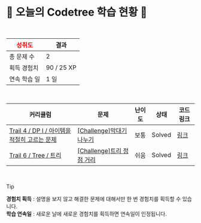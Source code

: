 # 🌲 오늘의 Codetree 학습 현황 🌲

<br />

| <span style="color:red;display:block;text-align:center;"> **성취도**</span> | 결과 |
|---|---|
| 총 문제 수 | 2 |
| 획득 경험치 | 90 / 25 XP |
| 연속 학습 일 | 1 일 |

<br />

|커리큘럼|문제|난이도|상태|코드 링크|
|---|---|---|---|---|
|[Trail 4 / DP I / 아이템을 적절히 고르는 문제](https://www.codetree.ai/trail-info/intermediate-low/)|[[Challenge]막대기 나누기](https://www.codetree.ai/trails/complete/curated-cards/challenge-rod-cutting/)|보통|Solved|[링크](https://github.com/seosangwon/Algorithm/blob/main/250305/%EB%A7%89%EB%8C%80%EA%B8%B0%20%EB%82%98%EB%88%84%EA%B8%B0/rod-cutting.py)|
|[Trail 6 / Tree / 트리](https://www.codetree.ai/trail-info/intermediate-high/)|[[Challenge]트리 정점 거리](https://www.codetree.ai/trails/complete/curated-cards/challenge-node-distance/)|쉬움|Solved|[링크](https://github.com/seosangwon/Algorithm/blob/main/250305/%ED%8A%B8%EB%A6%AC%20%EC%A0%95%EC%A0%90%20%EA%B1%B0%EB%A6%AC/node-distance.py)|


<br />

> [!TIP]
> **경험치 획득** : 설명을 보지 않고 해결한 문제에 대해서만 한 번 경험치를 획득할 수 있습니다.  
> **학습 연속일** : 새로운 날에 새로운 경험치를 획득하면 연속일이 인정됩니다.

